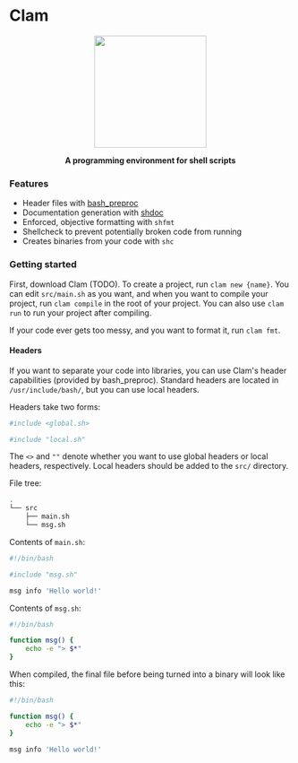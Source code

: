 # Clam

<p align="center">
<a href="https://github.com/Henryws/clam"><img align="center" src="https://webstockreview.net/images/clam-clipart-svg-10.png" width="200" height="200"></a>
</p>

<p align="center"><b>A programming environment for shell scripts</b></p>

### Features
* Header files with [bash_preproc](https://github.com/Henryws/bash_preproc)
* Documentation generation with [shdoc](https://github.com/reconquest/shdoc)
* Enforced, objective formatting with `shfmt`
* Shellcheck to prevent potentially broken code from running
* Creates binaries from your code with `shc`

### Getting started
First, download Clam (TODO). To create a project, run `clam new {name}`. You can edit `src/main.sh` as you want, and when you want to compile your project, run `clam compile` in the root of your project. You can also use `clam run` to run your project after compiling.

If your code ever gets too messy, and you want to format it, run `clam fmt`.

#### Headers
If you want to separate your code into libraries, you can use Clam's header capabilities (provided by bash_preproc). Standard headers are located in `/usr/include/bash/`, but you can use local headers.

Headers take two forms:
```bash
#include <global.sh>

#include "local.sh"
```

The `<>` and `""` denote whether you want to use global headers or local headers, respectively. Local headers should be added to the `src/` directory.

File tree:
```bash
.
└── src
    ├── main.sh
    └── msg.sh
```

Contents of `main.sh`:
```bash
#!/bin/bash

#include "msg.sh"

msg info 'Hello world!'
```

Contents of `msg.sh`:
```bash
#!/bin/bash

function msg() {
    echo -e "> $*"
}
```

When compiled, the final file before being turned into a binary will look like this:
```bash
#!/bin/bash

function msg() {
    echo -e "> $*"
}

msg info 'Hello world!'
```
